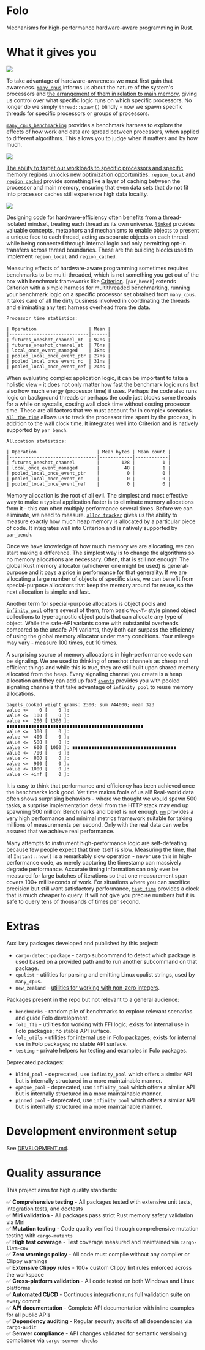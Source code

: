 # Folo

Mechanisms for high-performance hardware-aware programming in Rust.

# What it gives you

![](doc/hardware.png)

To take advantage of hardware-awareness we must first gain that awareness.
[`many_cpus`][many_cpus] informs us about the nature of the system's processors and
[the arrangement of them in relation to main memory][numa], giving us control over what
specific logic runs on which specific processors. No longer do we simply `thread::spawn()`
blindly - now we spawn specific threads for specific processors or groups of processors.

[`many_cpus_benchmarking`][many_cpus_b] provides a benchmark harness to explore the effects of
how work and data are spread between processors, when applied to different algorithms. This
allows you to judge when it matters and by how much.

![](doc/region_cached.png)

[The ability to target our workloads to specific processors and specific memory regions unlocks new optimization opportunities.][structural_changes]
[`region_local`][region_local] and [`region_cached`][region_cached]
provide something like a layer of caching between the processor and main memory, ensuring that
even data sets that do not fit into processor caches still experience high data locality.

![](doc/linked.png)

Designing code for hardware-efficiency often benefits from a thread-isolated mindset, treating
each thread as its own universe. [`linked`][linked] provides valuable concepts, metaphors and
mechanisms to enable objects to present a unique face to each thread, acting as separate objects
on each thread while being connected through internal logic and only permitting opt-in transfers
across thread boundaries. These are the building blocks used to implement `region_local` and
`region_cached`.

Measuring effects of hardware-aware programming sometimes requires benchmarks to be multi-threaded,
which is not something you get out of the box with benchmark frameworks like [Criterion][criterion].
[`par_bench`] extends Criterion with a simple harness for multithreaded benchmarking, running your
benchmark logic on a specific processor set obtained from `many_cpus`. It takes care of all the
dirty business involved in coordinating the threads and eliminating any test harness overhead
from the data.

```
Processor time statistics:

| Operation                   | Mean |
|-----------------------------|------|
| futures_oneshot_channel_mt  | 92ns |
| futures_oneshot_channel_st  | 76ns |
| local_once_event_managed    | 38ns |
| pooled_local_once_event_ptr | 27ns |
| pooled_local_once_event_rc  | 31ns |
| pooled_local_once_event_ref | 24ns |
```

When evaluating complex application logic, it can be important to take a holistic view - it does
not only matter how fast the benchmark logic runs but also how much energy (processor time) it
uses. Perhaps the code also runs logic on background threads or perhaps the code just blocks
some threads for a while on syscalls, costing wall clock time without costing processor time.
These are all factors that we must account for in complex scenarios. [`all_the_time`][all_the_time]
allows us to track the processor time spent by the process, in addition to the wall clock time.
It integrates well into Criterion and is natively supported by `par_bench`.

```
Allocation statistics:

| Operation                      | Mean bytes | Mean count |
|--------------------------------|------------|------------|
| futures_oneshot_channel        |        128 |          1 |
| local_once_event_managed       |         48 |          1 |
| pooled_local_once_event_ptr    |          0 |          0 |
| pooled_local_once_event_rc     |          0 |          0 |
| pooled_local_once_event_ref    |          0 |          0 |
```

Memory allocation is the root of all evil. The simplest and most effective way to make a typical
application faster is to eliminate memory allocations from it - this can often multiply performance
several times. Before we can eliminate, we need to measure. [`alloc_tracker`][alloc_tracker] gives
us the ability to measure exactly how much heap memory is allocated by a particular piece of code.
It integrates well into Criterion and is natively supported by `par_bench`.

Once we have knowledge of how much memory we are allocating, we can start making a difference. The
simplest way is to change the algorithms so no memory allocations are necessary. Often, that is
still not enough! The global Rust memory allocator (whichever one might be used) is general-purpose
and it pays a price in performance for that generality. If we are allocating a large number of
objects of specific sizes, we can benefit from special-purpose allocators that keep the memory
around for reuse, so the next allocation is simple and fast.

Another term for special-purpose allocators is object pools and [`infinity_pool`][infinity_pool]
offers several of them, from basic `Vec<T>` style pinned object collections to type-agnostic object
pools that can allocate any type of object. While the safe-API variants come with substantial
overheads compared to the unsafe-API variants, they both can surpass the efficiency of using the
global memory allocator under many conditions. Your mileage may vary - measure 100 times,
cut 10 times.

A surprising source of memory allocations in high-performance code can be signaling. We are used
to thinking of oneshot channels as cheap and efficient things and while this is true, they are
still built upon shared memory allocated from the heap. Every signaling channel you create is a
heap allocation and they can add up fast! [`events`][events] provides you with pooled signaling
channels that take advantage of `infinity_pool` to reuse memory allocations.

```
bagels_cooked_weight_grams: 2300; sum 744000; mean 323
value <=    0 [    0 ]: 
value <=  100 [    0 ]: 
value <=  200 [ 1300 ]: ∎∎∎∎∎∎∎∎∎∎∎∎∎∎∎∎∎∎∎∎∎∎∎∎∎∎∎∎∎∎∎∎∎∎∎∎∎∎∎∎∎∎∎∎∎∎∎∎∎∎
value <=  300 [    0 ]: 
value <=  400 [    0 ]: 
value <=  500 [    0 ]: 
value <=  600 [ 1000 ]: ∎∎∎∎∎∎∎∎∎∎∎∎∎∎∎∎∎∎∎∎∎∎∎∎∎∎∎∎∎∎∎∎∎∎∎∎∎∎
value <=  700 [    0 ]: 
value <=  800 [    0 ]: 
value <=  900 [    0 ]: 
value <= 1000 [    0 ]: 
value <= +inf [    0 ]: 
```

It is easy to think that performance and efficiency has been achieved once the benchmarks look good. 
Yet time makes fools of us all! Real-world data often shows surprising behaviors - where we thought
we would spawn 500 tasks, a surprise implementation detail from the HTTP stack may end up spawning
500 million! Benchmarks and belief is not enough. [`nm`][nm] provides a very high performance
and minimal metrics framework suitable for taking millions of measurements per second. Only with
the real data can we be assured that we achieve real performance.

Many attempts to instrument high-performance logic are self-defeating because few people expect
that time itself is slow. Measuring the time, that is! `Instant::now()` is a remarkably slow
operation - never use this in high-performance code, as merely capturing the timestamp can massively
degrade performance. Accurate timing information can only ever be measured for large batches of
iterations so that one measurement span covers 100+ milliseconds of work. For situations where you
can sacrifice precision but still want satisfactory performance, [`fast_time`][fast_time] provides
a clock that is much cheaper to query. It will not give you precise numbers but it is safe to
query tens of thousands of times per second.


# Extras

Auxiliary packages developed and published by this project:

* `cargo-detect-package` - cargo subcommand to detect which package is used based on a provided path and to run another subcommand on that package.
* `cpulist` - utilities for parsing and emitting Linux cpulist strings, used by `many_cpus`.
* `new_zealand` - [utilities for working with non-zero integers][nonzero].

Packages present in the repo but not relevant to a general audience:

* `benchmarks` - random pile of benchmarks to explore relevant scenarios and guide Folo development.
* `folo_ffi` - utilities for working with FFI logic; exists for internal use in Folo packages; no stable API surface.
* `folo_utils` - utilities for internal use in Folo packages; exists for internal use in Folo packages; no stable API surface.
* `testing` - private helpers for testing and examples in Folo packages.

Deprecated packages:

* `blind_pool` - deprecated, use `infinity_pool` which offers a similar API but is internally structured in a more maintainable manner.
* `opaque_pool` - deprecated, use `infinity_pool` which offers a similar API but is internally structured in a more maintainable manner.
* `pinned_pool` - deprecated, use `infinity_pool` which offers a similar API but is internally structured in a more maintainable manner.

[all_the_time]: packages/all_the_time/README.md
[alloc_tracker]: packages/alloc_tracker/README.md
[criterion]: https://bheisler.github.io/criterion.rs/book/criterion_rs.html
[events]: packages/events/README.md
[fast_time]: packages/fast_time/README.md
[infinity_pool]: packages/infinity_pool/README.md
[linked]: packages/linked/README.md
[many_cpus]: packages/many_cpus/README.md
[many_cpus_b]: packages/many_cpus_benchmarking/README.md
[nm]: packages/nm/README.md
[nonzero]: https://github.com/rust-lang/rfcs/pull/3786
[numa]: https://www.kernel.org/doc/html/v4.18/vm/numa.html
[region_cached]: packages/region_cached/README.md
[region_local]: packages/region_local/README.md
[structural_changes]: https://sander.saares.eu/2025/03/31/structural-changes-for-48-throughput-in-a-rust-web-service/

# Development environment setup

See [DEVELOPMENT.md](DEVELOPMENT.md).

# Quality assurance

This project aims for high quality standards:

✅ **Comprehensive testing** - All packages tested with extensive unit tests, integration tests, and doctests  
✅ **Miri validation** - All packages pass strict Rust memory safety validation via Miri  
✅ **Mutation testing** - Code quality verified through comprehensive mutation testing with `cargo-mutants`  
✅ **High test coverage** - Test coverage measured and maintained via `cargo-llvm-cov`  
✅ **Zero warnings policy** - All code must compile without any compiler or Clippy warnings  
✅ **Extensive Clippy rules** - 100+ custom Clippy lint rules enforced across the workspace  
✅ **Cross-platform validation** - All code tested on both Windows and Linux platforms  
✅ **Automated CI/CD** - Continuous integration runs full validation suite on every commit  
✅ **API documentation** - Complete API documentation with inline examples for all public APIs  
✅ **Dependency auditing** - Regular security audits of all dependencies via `cargo-audit`  
✅ **Semver compliance** - API changes validated for semantic versioning compliance via `cargo-semver-checks`